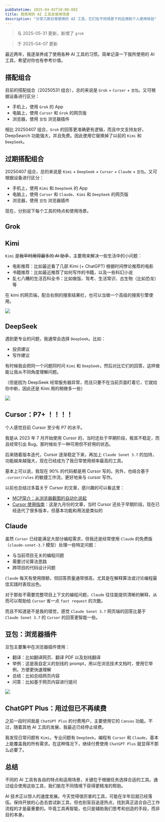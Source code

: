 ```yaml
---
pubDatetime: 2025-04-02T10:00:00Z
title: 我常用的 AI 工具及使用场景
description: "分享几款日常使用的 AI 工具，它们在不同场景下的应用和个人使用体验"
---
```


> 与 2025-05-31 更新，新增了 `grok`

> 于 2025-04-07 更新

最近两年，我逐渐养成了使用各种 AI 工具的习惯。简单记录一下我所使用的 AI 工具，希望对你也有参考价值。

## 搭配组合

目前的搭配组合（20250531 组合），总的来说是 `Grok` + `Cursor` + `豆包`。又可根据设备进行区分：

- 手机上，使用 `Grok` 的 App
- 电脑上，使用 `Cursor` 和 `Grok` 的网页版
- 浏览器，使用 `豆包` 浏览器插件

相比 20250407 组合，`Grok` 的回答更准确更有逻辑，而且中文支持友好，DeepSearch 功能强大，并且免费。因此使用它替换掉了以前的 `Kimi` 和 `DeepSeek`。

## 过期搭配组合

20250407 组合，总的来说是 `Kimi` + `DeepSeek` + `Cursor` + `Claude` + `豆包`。又可根据设备进行区分：

- 手机上，使用 `Kimi` 和 `DeepSeek` 的 App
- 电脑上，使用 `Cursor` 和 `Claude`、`Kimi` 和 `DeepSeek` 的网页版
- 浏览器，使用 `豆包` 浏览器插件

现在，分别说下每个工具的特点和使用场景。

## Grok

## Kimi

`Kimi` ~~是我平时用得最多的 AI 助手~~，主要用来解决一些生活中的小问题：

- 电影推荐：比如最近看了几部 Kimi (+ ChatGPT) 根据时间悖论推荐的电影
- 书籍推荐：比如最近推荐了如何写作的书籍，以及一些科幻小说
- 乱七八糟的生活百科全书：比如做饭、驾考、生活常识、古生物（比如恐龙）等

在 kimi 的网页端，配合右侧的搜索结果栏，也可以当做一个高级的搜索引擎使用。

![](https://static.shanyue.tech/images/25-04-07/clipboard-1986.f08246.webp)

## DeepSeek

遇到更专业的问题，我通常会选择 `DeepSeek`。比如：

- 投资建议
- 写作建议

有时候我会把同一个问题同时问 `Kimi` 和 `DeepSeek`，然后对比它们的回答，这样做能让我从不同角度理解问题。

（但是因为 DeepSeek 经常服务器异常，而且只要不在当前页面盯着它，它就给你中断，因此还是 Kimi 用的稍微多一些）

![](https://static.shanyue.tech/images/25-04-07/clipboard-9391.265c64.webp)

## Cursor：P7+ ！！！！

个人感觉目前 Cursor 至少有 P7 的水平。

我是从 2023 年 7 月开始使用 Cursor 的，当时还处于早期阶段，极其不稳定，而且经常引出 Bug。那时候处于一种可用但不好用的状态。

后来随着版本迭代，Cursor 逐渐稳定下来，再加上 `Claude Sonet 3.7` 的加持，功能越来越强大，现在已经成为了我日常使用频率最高的工具。

基本上可以说，我现在 90% 的代码都是用 Cursor 写的。另外，也结合基于 `.cursor/rules` 的敏捷工作流，更好地来与 cursor 写作。

以前也总结过多篇关于 Cursor 的文章，感兴趣的可以看这里：

- [MCP简介：从浏览器截图的自动化说起](https://blog.shanyue.tech/posts/mcp-browser-automation/)
- [Cursor 使用指南](https://blog.shanyue.tech/posts/cursor/)：这是九月份的文章，当时 Cursor 还处于早期阶段，现在已经迭代了很多版本，但基本功能和用法是类似的

## Claude

虽然 `Cursor` 已经能满足大部分编程需求，但我还是经常使用 `Claude` 的免费版（`claude-sonet-3.7` 模型）处理一些特定问题：

- 与当前项目无关的编程问题
- 需要讨论算法思路
- 跨项目的代码设计问题

`Claude` 每天有使用限额，但回答质量通常很高，尤其是在解释算法或讨论编程最佳实践时表现出色。

对于那些不需要完整项目上下文的编程问题，`Claude` 往往能提供清晰的解释，从而可以帮助给 `Cursor` 省一点 `fast request` 的次数。

而且不知道是不是我的错觉，感觉 `Claude Sonet 3.7` 网页端的回答比基于 `Claude Sonet 3.7` 的 `Cursor` 的回答更智能一些。

## 豆包：浏览器插件

豆包主要集中在浏览器插件使用：

- 翻译：比如翻译网页、翻译 PDF 以及划线翻译
- 举例：这是我自定义的划线的 prompt，用以在浏览技术文档时，使用它举例，方便更快速理解
- 总结：比如总结网页内容
- 问答：比如基于网页内容进行提问

![](https://static.shanyue.tech/images/25-04-07/clipboard-3045.f7ee66.webp)

## ChatGPT Plus：用过但已不再续费

之前一段时间我是 `ChatGPT Plus` 的付费用户，主要使用它的 `Canvas` 功能。不过，随着其他 AI 工具的发展，我最近已经停止续费。

我发现日常问题有 `Kimi`，专业问题有 `DeepSeek`，编程有 `Cursor` 和 `Claude`，基本上能覆盖我的所有需求。在这种情况下，继续付费使用 `ChatGPT Plus` 就显得不那么必要了。

## 总结

不同的 AI 工具有各自的特点和适用场景，关键在于根据任务选择合适的工具。通过组合使用这些工具，我们能在不同情境下获得更精准的帮助。

AI 技术正以惊人的速度发展。今天觉得很厉害的工具，可能在半年后就已经落伍。保持开放的心态去尝试新工具，但也别盲目追逐热点，找到真正适合自己工作流程的才是最重要的。毕竟工具再智能，也只是辅助我们思考和创造的手段，而非目的本身。
